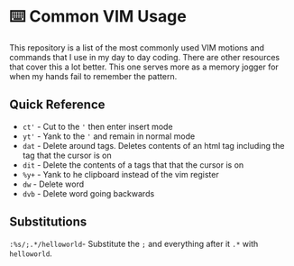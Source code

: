 # ⌨️ Common VIM Usage
This repository is a list of the most commonly used VIM motions and commands that I use in my day to day coding. There are other resources that cover this a lot better. This one serves more as a memory jogger for when my hands fail to remember the pattern.

## Quick Reference
- `ct'` - Cut to the `'` then enter insert mode
- `yt'` - Yank to the `'` and remain in normal mode
- `dat` - Delete around tags. Deletes contents of an html tag including the tag that the cursor is on
- `dit` - Delete the contents of a tags that that the cursor is on
- `%y+` - Yank to he clipboard instead of the vim register
- `dw` - Delete word
- `dvb` - Delete word going backwards

## Substitutions

`:%s/;.*/helloworld`- Substitute the `;` and everything after it `.*` with `helloworld`.
